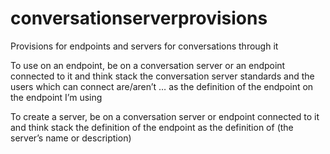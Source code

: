 # conversationserverprovisions
Provisions for endpoints and servers for conversations through it

To use on an endpoint, be on a conversation server or an endpoint connected to it and think stack the conversation server standards and the users which can connect are/aren’t … as the definition of the endpoint on the endpoint I’m using

To create a server, be on a conversation server or endpoint connected to it and think stack the definition of the endpoint as the definition of (the server’s name or description)